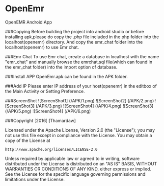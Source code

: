 # OpenEmr
OpenEMR Android App

###Copying
Before building the project into android studio or before installing apk,please do copy the .php file included in the php folder into the localhost(openemr) directory.
And copy the emr_chat folder into the localhost(openemr) to use Emr chat.

###Emr Chat
To use Emr chat, create a database in localhost with the name "emr_chat" and manually browse the emrchat.sql file(which can found in the emr_chat folder) into the import option of database.

###Install APP
OpenEmr.apk can be found in the APK folder.

###Add IP
Please enter IP address of your host(openemr) in the editbox of the Main Activity or Setting Preference.

###ScreenShot
![ScreenShot1] (/APK/1.png)
![ScreenShot2] (/APK/2.png)
![ScreenShot3] (/APK/3.png)
![ScreenShot4] (/APK/4.png)
![ScreenShot3] (/APK/5.png)
![ScreenShot4] (/APK/6.png)

###Copyright [2016] [Thamardaw]

Licensed under the Apache License, Version 2.0 (the "License");
you may not use this file except in compliance with the License.
You may obtain a copy of the License at

    http://www.apache.org/licenses/LICENSE-2.0

Unless required by applicable law or agreed to in writing, software
distributed under the License is distributed on an "AS IS" BASIS,
WITHOUT WARRANTIES OR CONDITIONS OF ANY KIND, either express or implied.
See the License for the specific language governing permissions and
limitations under the License.


